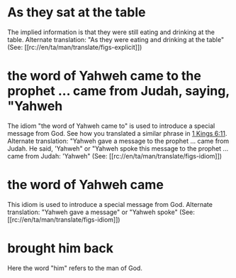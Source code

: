 # As they sat at the table

The implied information is that they were still eating and drinking at the table. Alternate translation: "As they were eating and drinking at the table" (See: [[rc://en/ta/man/translate/figs-explicit]])

# the word of Yahweh came to the prophet ... came from Judah, saying, "Yahweh

The idiom "the word of Yahweh came to" is used to introduce a special message from God. See how you translated a similar phrase in [1 Kings 6:11](../06/11.md). Alternate translation: "Yahweh gave a message to the prophet ... came from Judah. He said, 'Yahweh" or "Yahweh spoke this message to the prophet ... came from Judah: 'Yahweh" (See: [[rc://en/ta/man/translate/figs-idiom]])

# the word of Yahweh came

This idiom is used to introduce a special message from God. Alternate translation: "Yahweh gave a message" or "Yahweh spoke" (See: [[rc://en/ta/man/translate/figs-idiom]])

# brought him back

Here the word "him" refers to the man of God.

